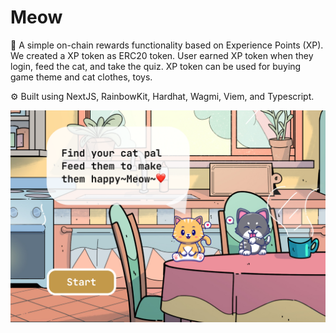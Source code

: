 # Meow

🧪 A simple on-chain rewards functionality based on Experience Points (XP). We created a XP token as ERC20 token. User earned XP token when they login, feed the cat, and take the quiz. XP token can be used for buying game theme and cat clothes, toys.

⚙️ Built using NextJS, RainbowKit, Hardhat, Wagmi, Viem, and Typescript.

![Home](https://raw.githubusercontent.com/electrone901/Meow-lightlink/main/packages/nextjs/public/assets/Cover.png)
